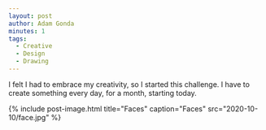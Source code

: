 ```yaml
---
layout: post
author: Adam Gonda
minutes: 1
tags:
  - Creative
  - Design
  - Drawing
---
```


I felt I had to embrace my creativity, so I started this challenge.
I have to create something every day, for a month, starting today.

{% include post-image.html
  title="Faces"
  caption="Faces"
  src="2020-10-10/face.jpg"
%}
